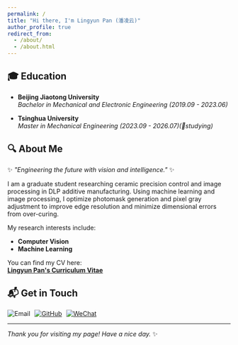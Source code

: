 ```yaml
---
permalink: /
title: "Hi there, I'm Lingyun Pan (潘凌云)"
author_profile: true
redirect_from: 
  - /about/
  - /about.html
--- 
```

<!-- 这是一个注释，不会在最终渲染时显示 # Hi there, I'm **Lingyun Pan (潘凌云)**!-->

## 🎓 Education

- **Beijing Jiaotong University**  
  *Bachelor in Mechanical and Electronic Engineering (2019.09 - 2023.06)*

- **Tsinghua University**  
  *Master in Mechanical Engineering (2023.09 - 2026.07)(📝studying)*

## 🔍 About Me
✨ *"Engineering the future with vision and intelligence."*  ✨

I am a graduate student researching ceramic precision control and image processing in DLP additive manufacturing. Using machine learning and image processing, I optimize photomask generation and pixel gray adjustment to improve edge resolution and minimize dimensional errors from over-curing. 

My research interests include:
- **Computer Vision**  
- **Machine Learning**  

You can find my CV here:  
[**Lingyun Pan's Curriculum Vitae**](https://panly23.github.io/panlingyun.github.io/assets/PLY_vitae.pdf)

## 📬 Get in Touch
<div style="display: flex; gap: 10px; align-items: center;">
  <details style="display: inline-block; vertical-align: middle;">
    <summary style="list-style: none; cursor: pointer;">
      <img src="https://img.shields.io/badge/-Email-c14438?style=flat&logo=Gmail&logoColor=white" alt="Email">
    </summary>
    <div style="padding: 10px; background: #f8f9fa; border: 1px solid #eee; margin-top: 5px;">
      📧 ply23@tsinghua.edu.cn
    </div>
  </details>
  <a href="https://github.com/Panly23" style="display: inline-block; vertical-align: middle;">
    <img src="https://img.shields.io/badge/-GitHub-181717?style=flat&logo=github&logoColor=white" alt="GitHub">
  </a>
  <a href="/images/wechat.PNG" target="_blank" rel="noopener">
    <img src="https://img.shields.io/badge/-WeChat-07C160?style=flat&logo=wechat&logoColor=white" alt="WeChat">
  </a>
</div>

--- 
*Thank you for visiting my page! Have a nice day.* ✨

